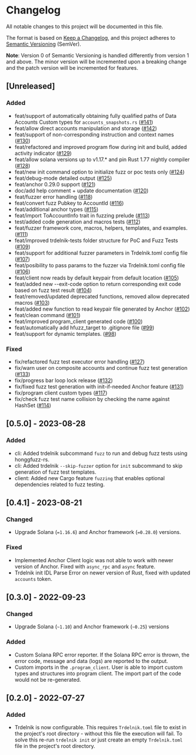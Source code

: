 # Changelog

All notable changes to this project will be documented in this file.

The format is based on [Keep a Changelog](https://keepachangelog.com/en/1.0.0/),
and this project adheres to [Semantic Versioning](https://semver.org/spec/v2.0.0.html) (SemVer).

**Note**: Version 0 of Semantic Versioning is handled differently from version 1 and above. The minor version will be
incremented upon a breaking change and the patch version will be incremented for features.

## [Unreleased]
### Added
- feat/support of automatically obtaining fully qualified paths of Data Accounts Custom types for `accounts_snapshots.rs` ([#141](https://github.com/Ackee-Blockchain/trdelnik/pull/141))
- feat/allow direct accounts manipulation and storage ([#142](https://github.com/Ackee-Blockchain/trdelnik/pull/142))
- feat/support of non-corresponding instruction and context names ([#130](https://github.com/Ackee-Blockchain/trdelnik/pull/130))
- feat/refactored and improved program flow during init and build, added activity indicator ([#129](https://github.com/Ackee-Blockchain/trdelnik/pull/129))
- feat/allow solana versions up to v1.17.* and pin Rust 1.77 nightly compiler ([#128](https://github.com/Ackee-Blockchain/trdelnik/pull/128))
- feat/new init command option to initialize fuzz or poc tests only ([#124](https://github.com/Ackee-Blockchain/trdelnik/pull/124))
- feat/debug-mode detailed output ([#125](https://github.com/Ackee-Blockchain/trdelnik/pull/125))
- feat/anchor 0.29.0 support ([#121](https://github.com/Ackee-Blockchain/trdelnik/pull/121))
- doc/add help comment + update documentation ([#120](https://github.com/Ackee-Blockchain/trdelnik/pull/120))
- feat/fuzzer error handling ([#118](https://github.com/Ackee-Blockchain/trdelnik/pull/118))
- feat/convert fuzz Pubkey to AccountId ([#116](https://github.com/Ackee-Blockchain/trdelnik/pull/116))
- feat/additional anchor types ([#115](https://github.com/Ackee-Blockchain/trdelnik/pull/115))
- feat/import ToAccountInfo trait in fuzzing prelude ([#113](https://github.com/Ackee-Blockchain/trdelnik/pull/113))
- test/added code generation and macros tests ([#112](https://github.com/Ackee-Blockchain/trdelnik/pull/112))
- feat/fuzzer framework core, macros, helpers, templates, and examples. ([#111](https://github.com/Ackee-Blockchain/trdelnik/pull/111))
- feat/improved trdelnik-tests folder structure for PoC and Fuzz Tests ([#109](https://github.com/Ackee-Blockchain/trdelnik/pull/109))
- feat/support for additional fuzzer parameters in Trdelnik.toml config file ([#107](https://github.com/Ackee-Blockchain/trdelnik/pull/107))
- feat/posibility to pass params to the fuzzer via Trdelnik.toml config file ([#106](https://github.com/Ackee-Blockchain/trdelnik/pull/106))
- feat/client now reads by default keypair from default location ([#105](https://github.com/Ackee-Blockchain/trdelnik/pull/105))
- feat/added new --exit-code option to return corresponding exit code based on fuzz test result ([#104](https://github.com/Ackee-Blockchain/trdelnik/pull/104))
- feat/removed/updated deprecated functions, removed allow deprecated macros ([#103](https://github.com/Ackee-Blockchain/trdelnik/pull/103))
- feat/added new function to read keypair file generated by Anchor ([#102](https://github.com/Ackee-Blockchain/trdelnik/pull/102))
- feat/clean command ([#101](https://github.com/Ackee-Blockchain/trdelnik/pull/101))
- feat/improved program_client generated code ([#100](https://github.com/Ackee-Blockchain/trdelnik/pull/100))
- feat/automatically add hfuzz_target to .gitignore file ([#99](https://github.com/Ackee-Blockchain/trdelnik/pull/99))
- feat/support for dynamic templates. ([#98](https://github.com/Ackee-Blockchain/trdelnik/pull/98))

### Fixed
- fix/refactored fuzz test executor error handling ([#127](https://github.com/Ackee-Blockchain/trdelnik/pull/127))
- fix/warn user on composite accounts and continue fuzz test generation ([#133](https://github.com/Ackee-Blockchain/trdelnik/pull/133))
- fix/progress bar loop lock release ([#132](https://github.com/Ackee-Blockchain/trdelnik/pull/132))
- fix/fixed fuzz test generation with init-if-needed Anchor feature ([#131](https://github.com/Ackee-Blockchain/trdelnik/pull/131))
- fix/program client custom types ([#117](https://github.com/Ackee-Blockchain/trdelnik/pull/117))
- fix/check fuzz test name collision by checking the name against HashSet ([#114](https://github.com/Ackee-Blockchain/trdelnik/pull/114))


## [0.5.0] - 2023-08-28
### Added
- cli: Added trdelnik subcommand `fuzz` to run and debug fuzz tests using honggfuzz-rs.
- cli: Added trdelnik `--skip-fuzzer` option for `init` subcommand to skip generation of fuzz test templates.
- client: Added new Cargo feature `fuzzing` that enables optional dependencies related to fuzz testing.

## [0.4.1] - 2023-08-21
### Changed
- Upgrade Solana (`=1.16.6`) and Anchor framework (`=0.28.0`) versions.
### Fixed
- Implemented Anchor Client logic was not able to work with newer version of Anchor. Fixed with `async_rpc` and `async` feature.
- Trdelnik init IDL Parse Error on newer version of Rust, fixed with updated `accounts` token.


## [0.3.0] - 2022-09-23
### Changed
- Upgrade Solana (`~1.10`) and Anchor framework (`~0.25`) versions

### Added
- Custom Solana RPC error reporter. If the Solana RPC error is thrown, the error code, message and data (logs) are reported to the output.
- Custom imports in the `.program_client`. User is able to import custom types and structures into program client. The import part of the code would not be re-generated.

## [0.2.0] - 2022-07-27
### Added
- Trdelnik is now configurable. This requires `Trdelnik.toml` file to exist in the project's root directory - without this file the execution will fail. To solve this re-run `trdelnik init` or just create an empty `Trdelnik.toml` file in the project's root directory.
